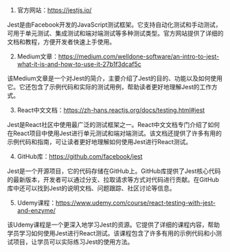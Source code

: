 

1. 官方网站：https://jestjs.io/

Jest是由Facebook开发的JavaScript测试框架。它支持自动化测试和手动测试，可用于单元测试、集成测试和端对端测试等多种测试类型。官方网站提供了详细的文档和教程，方便开发者快速上手使用。

2. Medium文章：https://medium.com/welldone-software/an-intro-to-jest-what-it-is-and-how-to-use-it-27b1f3dcaf5c

该Medium文章是一个对Jest的简介，主要介绍了Jest的目的、功能以及如何使用它。它还包含了示例代码和实际的测试用例，帮助读者更好地理解Jest的工作方式。

3. React中文文档：https://zh-hans.reactjs.org/docs/testing.html#jest

Jest是React社区中使用最广泛的测试框架之一。React中文文档专门介绍了如何在React项目中使用Jest进行单元测试和端对端测试。该文档还提供了许多有用的示例代码和指南，可让读者更好地理解如何使用Jest进行React测试。

4. GitHub库：https://github.com/facebook/jest

Jest是一个开源项目，它的代码存储在GitHub上。GitHub库提供了Jest核心代码的最新版本，开发者可以通过分支、拉取请求等方式对代码进行贡献。在GitHub库中还可以找到Jest的说明文档、问题跟踪、社区讨论等信息。

5. Udemy课程：https://www.udemy.com/course/react-testing-with-jest-and-enzyme/

该Udemy课程是一个更深入地学习Jest的资源。它提供了详细的课程内容，帮助学员学习如何使用Jest进行React测试。该课程包含了许多有用的示例代码和小测试项目，让学员可以实际练习Jest的使用方法。